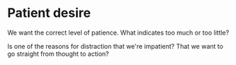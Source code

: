 # Patient desire
We want the correct level of patience. What indicates too much or too little?

Is one of the reasons for distraction that we're impatient? That we want to go straight from thought to action?

<!-- {BearID:6D158DE4-52B0-4BA0-93B2-D5FA8A79D0DA-30672-00001AFD37A00A7B} -->
